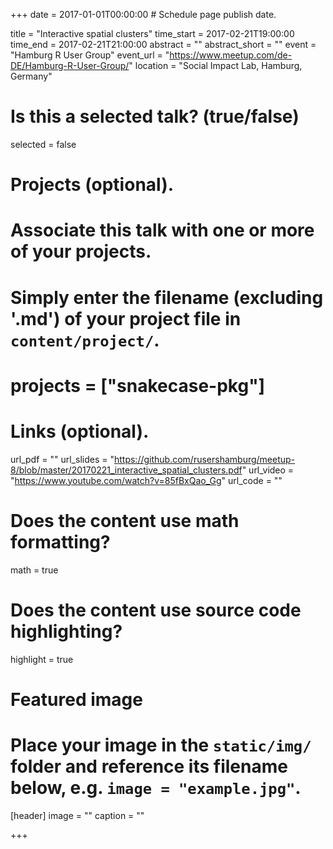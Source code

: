 +++
date = 2017-01-01T00:00:00  # Schedule page publish date.

title = "Interactive spatial clusters"
time_start = 2017-02-21T19:00:00
time_end = 2017-02-21T21:00:00
abstract = ""
abstract_short = ""
event = "Hamburg R User Group"
event_url = "https://www.meetup.com/de-DE/Hamburg-R-User-Group/"
location = "Social Impact Lab, Hamburg, Germany"

# Is this a selected talk? (true/false)
selected = false

# Projects (optional).
#   Associate this talk with one or more of your projects.
#   Simply enter the filename (excluding '.md') of your project file in `content/project/`.
# projects = ["snakecase-pkg"]

# Links (optional).
url_pdf = ""
url_slides = "https://github.com/rusershamburg/meetup-8/blob/master/20170221_interactive_spatial_clusters.pdf"
url_video = "https://www.youtube.com/watch?v=85fBxQao_Gg"
url_code = ""

# Does the content use math formatting?
math = true

# Does the content use source code highlighting?
highlight = true

# Featured image
# Place your image in the `static/img/` folder and reference its filename below, e.g. `image = "example.jpg"`.
[header]
image = ""
caption = ""

+++

<!--
Embed your slides or video here using [shortcodes](https://sourcethemes.com/academic/post/writing-markdown-latex/). Further details can easily be added using *Markdown* and $\rm \LaTeX$ math code.
-->